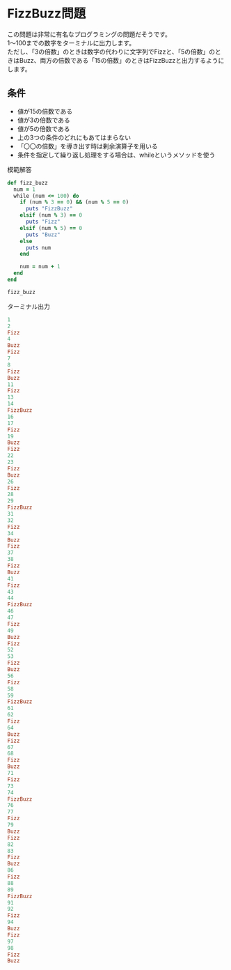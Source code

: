 # FizzBuzz問題
この問題は非常に有名なプログラミングの問題だそうです。<br>
1〜100までの数字をターミナルに出力します。<br>
ただし、「3の倍数」のときは数字の代わりに文字列でFizzと、「5の倍数」のときはBuzz、両方の倍数である「15の倍数」のときはFizzBuzzと出力するようにします。<br>

## 条件
- 値が15の倍数である
- 値が3の倍数である
- 値が5の倍数である
- 上の3つの条件のどれにもあてはまらない
- 「〇〇の倍数」を導き出す時は剰余演算子を用いる
- 条件を指定して繰り返し処理をする場合は、whileというメソッドを使う

模範解答
```ruby
def fizz_buzz
  num = 1
  while (num <= 100) do
    if (num % 3 == 0) && (num % 5 == 0)
      puts "FizzBuzz"
    elsif (num % 3) == 0
      puts "Fizz"
    elsif (num % 5) == 0
      puts "Buzz"
    else
      puts num
    end

    num = num + 1
  end
end

fizz_buzz
```
ターミナル出力
```ruby
1
2
Fizz
4
Buzz
Fizz
7
8
Fizz
Buzz
11
Fizz
13
14
FizzBuzz
16
17
Fizz
19
Buzz
Fizz
22
23
Fizz
Buzz
26
Fizz
28
29
FizzBuzz
31
32
Fizz
34
Buzz
Fizz
37
38
Fizz
Buzz
41
Fizz
43
44
FizzBuzz
46
47
Fizz
49
Buzz
Fizz
52
53
Fizz
Buzz
56
Fizz
58
59
FizzBuzz
61
62
Fizz
64
Buzz
Fizz
67
68
Fizz
Buzz
71
Fizz
73
74
FizzBuzz
76
77
Fizz
79
Buzz
Fizz
82
83
Fizz
Buzz
86
Fizz
88
89
FizzBuzz
91
92
Fizz
94
Buzz
Fizz
97
98
Fizz
Buzz
```

